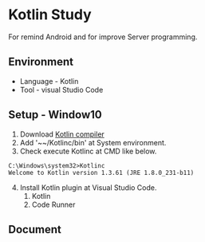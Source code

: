 # Kotlin Study 
For remind Android and for improve Server programming.

## Environment
* Language - Kotlin
* Tool - visual Studio Code

## Setup - Window10

1. Download [Kotlin compiler](https://github.com/JetBrains/kotlin/releases/tag/v1.2.41)
2. Add '~~/Kotlinc/bin' at System environment.
3. Check execute Kotlinc at CMD like below.

~~~
C:\Windows\system32>Kotlinc
Welcome to Kotlin version 1.3.61 (JRE 1.8.0_231-b11)
~~~

4. Install Kotlin plugin at Visual Studio Code.
    1. Kotlin
    2. Code Runner

## Document

